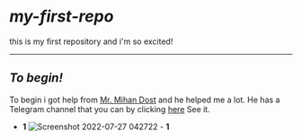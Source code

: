 # ***my-first-repo***
this is my first repository and i'm so excited!  

___
## ***To begin!***

To begin i got help from [Mr. Mihan Dost](https://github.com/AliMD) and he helped me a lot.
He has a Telegram channel that you can by clicking [here](https://t.me/AliMDSchool) See it.
- **1**
![Screenshot 2022-07-27 042722](https://user-images.githubusercontent.com/110055565/181236035-e7bdcac7-e613-49c3-b601-58d9f23e8abb.png) - **1**
